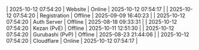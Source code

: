 | 2025-10-12 07:54:20 | Website | Online | 2025-10-12 07:54:17 |
| 2025-10-12 07:54:20 | Registration | Offline | 2025-09-09 16:40:23 |
| 2025-10-12 07:54:20 | Auth Server | Offline | 2025-08-18 09:33:31 |
| 2025-10-12 07:54:20 | Kezan (PvE) | Offline | 2025-10-11 12:51:30 |
| 2025-10-12 07:54:20 | Gurubashi (PvP) | Offline | 2025-08-23 21:44:06 |
| 2025-10-12 07:54:20 | Cloudflare | Online | 2025-10-12 07:54:17 |
